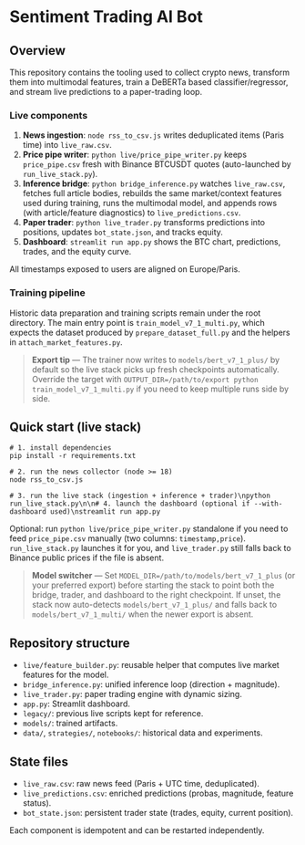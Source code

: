 ﻿# Sentiment Trading AI Bot

## Overview

This repository contains the tooling used to collect crypto news, transform them into multimodal features, train a DeBERTa based classifier/regressor, and stream live predictions to a paper-trading loop.

### Live components

1. **News ingestion**: `node rss_to_csv.js` writes deduplicated items (Paris time) into `live_raw.csv`.
2. **Price pipe writer**: `python live/price_pipe_writer.py` keeps `price_pipe.csv` fresh with Binance BTCUSDT quotes (auto-launched by `run_live_stack.py`).
3. **Inference bridge**: `python bridge_inference.py` watches `live_raw.csv`, fetches full article bodies, rebuilds the same market/context features used during training, runs the multimodal model, and appends rows (with article/feature diagnostics) to `live_predictions.csv`.
4. **Paper trader**: `python live_trader.py` transforms predictions into positions, updates `bot_state.json`, and tracks equity.
5. **Dashboard**: `streamlit run app.py` shows the BTC chart, predictions, trades, and the equity curve.

All timestamps exposed to users are aligned on Europe/Paris.

### Training pipeline

Historic data preparation and training scripts remain under the root directory. The main entry point is `train_model_v7_1_multi.py`, which expects the dataset produced by `prepare_dataset_full.py` and the helpers in `attach_market_features.py`.

> **Export tip** — The trainer now writes to `models/bert_v7_1_plus/` by default so the live stack picks up fresh checkpoints automatically. Override the target with `OUTPUT_DIR=/path/to/export python train_model_v7_1_multi.py` if you need to keep multiple runs side by side.

## Quick start (live stack)

```
# 1. install dependencies
pip install -r requirements.txt

# 2. run the news collector (node >= 18)
node rss_to_csv.js

# 3. run the live stack (ingestion + inference + trader)\npython run_live_stack.py\n\n# 4. launch the dashboard (optional if --with-dashboard used)\nstreamlit run app.py
```

Optional: run `python live/price_pipe_writer.py` standalone if you need to feed `price_pipe.csv` manually (two columns: `timestamp,price`). `run_live_stack.py` launches it for you, and `live_trader.py` still falls back to Binance public prices if the file is absent.

> **Model switcher** — Set `MODEL_DIR=/path/to/models/bert_v7_1_plus` (or your preferred export) before starting the stack to point both the bridge, trader, and dashboard to the right checkpoint. If unset, the stack now auto-detects `models/bert_v7_1_plus/` and falls back to `models/bert_v7_1_multi/` when the newer export is absent.

## Repository structure

- `live/feature_builder.py`: reusable helper that computes live market features for the model.
- `bridge_inference.py`: unified inference loop (direction + magnitude).
- `live_trader.py`: paper trading engine with dynamic sizing.
- `app.py`: Streamlit dashboard.
- `legacy/`: previous live scripts kept for reference.
- `models/`: trained artifacts.
- `data/`, `strategies/`, `notebooks/`: historical data and experiments.

## State files

- `live_raw.csv`: raw news feed (Paris + UTC time, deduplicated).
- `live_predictions.csv`: enriched predictions (probas, magnitude, feature status).
- `bot_state.json`: persistent trader state (trades, equity, current position).

Each component is idempotent and can be restarted independently.

